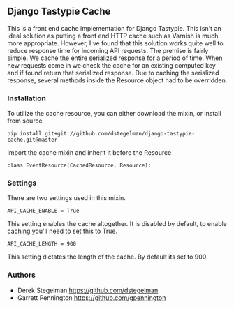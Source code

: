 ## Django Tastypie Cache


This is a front end cache implementation for Django Tastypie.  This isn't an ideal solution
as putting a front end HTTP cache such as Varnish is much more appropriate.  However, I've found
that this solution works quite well to reduce response time for incoming API requests.  The premise
is fairly simple.  We cache the entire serialized response for a period of time.  When new requests
come in we check the cache for an existing computed key and if found return that serialized response.  Due
to caching the serialized response, several methods inside the Resource object had to be overridden.


### Installation

To utilize the cache resource, you can either download the mixin, or install from source

	pip install git+git://github.com/dstegelman/django-tastypie-cache.git@master
	
Import the cache mixin and inherit it before the Resource

	class EventResource(CachedResource, Resource):
	
### Settings

There are two settings used in this mixin.  

	API_CACHE_ENABLE = True
	
This setting enables the cache altogether.  It is disabled by default, to enable
caching you'll need to set this to True.
	
	API_CACHE_LENGTH = 900
	
This setting dictates the length of the cache. By default its set to 900.

### Authors

- Derek Stegelman https://github.com/dstegelman
- Garrett Pennington https://github.com/gpennington
